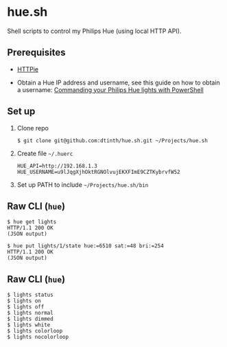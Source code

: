 # hue.sh

Shell scripts to control my Philips Hue (using local HTTP API).

## Prerequisites

- [HTTPie](https://httpie.org/)

- Obtain a Hue IP address and username, see this guide on how to obtain a
  username:
  [Commanding your Philips Hue lights with PowerShell](https://blog.kloud.com.au/2018/03/19/commanding-your-philips-hue-lights-with-powershell/)

## Set up

1.  Clone repo

    ```sh-session
    $ git clone git@github.com:dtinth/hue.sh.git ~/Projects/hue.sh
    ```

2.  Create file `~/.huerc`

    ```
    HUE_API=http://192.168.1.3
    HUE_USERNAME=u9lJqgXjhOktRGNOlvujEKXFImE9CZTKybrvfW52
    ```

3.  Set up PATH to include `~/Projects/hue.sh/bin`

## Raw CLI (`hue`)

```sh-session
$ hue get lights
HTTP/1.1 200 OK
(JSON output)

$ hue put lights/1/state hue:=6510 sat:=48 bri:=254
HTTP/1.1 200 OK
(JSON output)
```

## Raw CLI (`hue`)

```sh-session
$ lights status
$ lights on
$ lights off
$ lights normal
$ lights dimmed
$ lights white
$ lights colorloop
$ lights nocolorloop
```
